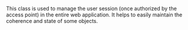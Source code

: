 This class is used to manage the user session (once authorized by the access point) in the entire web application. It helps to easily maintain the coherence and state of some objects.